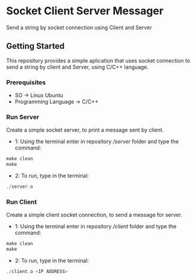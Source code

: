 # Socket Client Server Messager
Send a string by socket connection using Client and Server

## Getting Started
This repository provides a simple aplication that uses socket connection to send a string by client and Server, using C/C++ language.

### Prerequisites

  - SO -> Linux Ubuntu
  - Programming Language -> C/C++

### Run Server
Create a simple socket server, to print a message sent by client.

- 1: Using the terminal enter in repository _/server_ folder and type the command:  
```c++
make clean
make
```
- 2: To run, type in the terminal:
```c++
./server.o
```
### Run Client
Create a simple client socket connection, to send a message for server.

- 1: Using the terminal enter in repository _/client_ folder and type the command:  
```c++
make clean
make
```
- 2: To run, type in the terminal:
```c++
./client.o <IP ADDRESS>
```
